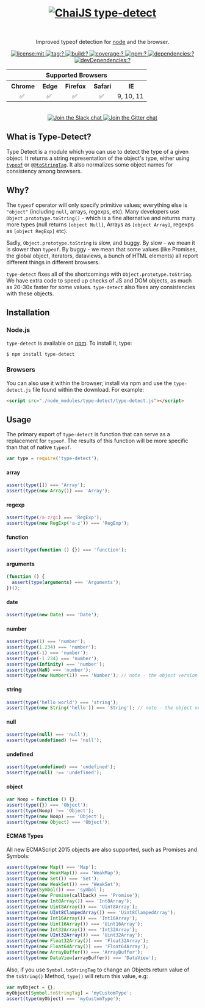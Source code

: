 <h1 align=center>
  <a href="http://chaijs.com" title="Chai Documentation">
    <img alt="ChaiJS" src="http://chaijs.com/img/chai-logo.png"/> type-detect
  </a>
</h1>
<br>
<p align=center>
  Improved typeof detection for <a href="http://nodejs.org">node</a> and the browser.
</p>

<p align=center>
  <a href="LICENSE">
    <img
      alt="license:mit"
      src="https://img.shields.io/badge/license-mit-green.svg?style=flat-square"
    />
  </a>
  <a href="https://github.com/chaijs/type-detect/releases">
    <img
      alt="tag:?"
      src="https://img.shields.io/github/tag/chaijs/type-detect.svg?style=flat-square"
    />
  </a>
  <a href="https://travis-ci.org/chaijs/type-detect">
    <img
      alt="build:?"
      src="https://img.shields.io/travis/chaijs/type-detect/master.svg?style=flat-square"
    />
  </a>
  <a href="https://coveralls.io/r/chaijs/type-detect">
    <img
      alt="coverage:?"
      src="https://img.shields.io/coveralls/chaijs/type-detect/master.svg?style=flat-square"
    />
  </a>
  <a href="https://www.npmjs.com/packages/type-detect">
    <img
      alt="npm:?"
      src="https://img.shields.io/npm/v/type-detect.svg?style=flat-square"
    />
  </a>
  <a href="https://www.npmjs.com/packages/type-detect">
    <img
      alt="dependencies:?"
      src="https://img.shields.io/npm/dm/type-detect.svg?style=flat-square"
    />
  </a>
  <a href="">
    <img
      alt="devDependencies:?"
      src="https://img.shields.io/david/chaijs/type-detect.svg?style=flat-square"
    />
  </a>
  <br/>
  <table>
  <tr><th colspan=6>Supported Browsers</th></tr> <tr>
  <th align=center><img src="https://camo.githubusercontent.com/ab586f11dfcb49bf5f2c2fa9adadc5e857de122a/687474703a2f2f73766773686172652e636f6d2f692f3278532e737667" alt=""> Chrome</th>
  <th align=center><img src="https://camo.githubusercontent.com/98cca3108c18dcfaa62667b42046540c6822cdac/687474703a2f2f73766773686172652e636f6d2f692f3279352e737667" alt=""> Edge</th>
  <th align=center><img src="https://camo.githubusercontent.com/acdcb09840a9e1442cbaf1b684f95ab3c3f41cf4/687474703a2f2f73766773686172652e636f6d2f692f3279462e737667" alt=""> Firefox</th>
  <th align=center><img src="https://camo.githubusercontent.com/728f8cb0bee9ed58ab85e39266f1152c53e0dffd/687474703a2f2f73766773686172652e636f6d2f692f3278342e737667" alt=""> Safari</th>
  <th align=center><img src="https://camo.githubusercontent.com/96a2317034dee0040d0a762e7a30c3c650c45aac/687474703a2f2f73766773686172652e636f6d2f692f3279532e737667" alt=""> IE</th>
  </tr><tr>
  <td align=center>✅</td>
  <td align=center>✅</td>
  <td align=center>✅</td>
  <td align=center>✅</td>
  <td align=center>9, 10, 11</td>
  </tr>
  </table>
  <br>
  <a href="https://chai-slack.herokuapp.com/">
    <img
      alt="Join the Slack chat"
      src="https://img.shields.io/badge/slack-join%20chat-E2206F.svg?style=flat-square"
    />
  </a>
  <a href="https://gitter.im/chaijs/chai">
    <img
      alt="Join the Gitter chat"
      src="https://img.shields.io/badge/gitter-join%20chat-D0104D.svg?style=flat-square"
    />
  </a>
</p>

## What is Type-Detect?

Type Detect is a module which you can use to detect the type of a given object. It returns a string representation of the object's type, either using [`typeof`](http://www.ecma-international.org/ecma-262/6.0/index.html#sec-typeof-operator) or [`@@toStringTag`](http://www.ecma-international.org/ecma-262/6.0/index.html#sec-symbol.tostringtag). It also normalizes some object names for consistency among browsers.

## Why?

The `typeof` operator will only specify primitive values; everything else is `"object"` (including `null`, arrays, regexps, etc). Many developers use `Object.prototype.toString()` - which is a fine alternative and returns many more types (null returns `[object Null]`, Arrays as `[object Array]`, regexps as `[object RegExp]` etc). 

Sadly, `Object.prototype.toString` is slow, and buggy. By slow - we mean it is slower than `typeof`. By buggy - we mean that some values (like Promises, the global object, iterators, dataviews, a bunch of HTML elements) all report different things in different browsers.

`type-detect` fixes all of the shortcomings with `Object.prototype.toString`. We have extra code to speed up checks of JS and DOM objects, as much as 20-30x faster for some values. `type-detect` also fixes any consistencies with these objects.

## Installation

### Node.js

`type-detect` is available on [npm](http://npmjs.org). To install it, type:

    $ npm install type-detect

### Browsers

You can also use it within the browser; install via npm and use the `type-detect.js` file found within the download. For example:

```html
<script src="./node_modules/type-detect/type-detect.js"></script>
```

## Usage

The primary export of `type-detect` is function that can serve as a replacement for `typeof`. The results of this function will be more specific than that of native `typeof`.

```js
var type = require('type-detect');
```

#### array

```js
assert(type([]) === 'Array');
assert(type(new Array()) === 'Array');
```

#### regexp

```js
assert(type(/a-z/gi) === 'RegExp');
assert(type(new RegExp('a-z')) === 'RegExp');
```

#### function

```js
assert(type(function () {}) === 'function');
```

#### arguments

```js
(function () {
  assert(type(arguments) === 'Arguments');
})();
```

#### date

```js
assert(type(new Date) === 'Date');
```

#### number

```js
assert(type(1) === 'number');
assert(type(1.234) === 'number');
assert(type(-1) === 'number');
assert(type(-1.234) === 'number');
assert(type(Infinity) === 'number');
assert(type(NaN) === 'number');
assert(type(new Number(1)) === 'Number'); // note - the object version has a capital N
```

#### string

```js
assert(type('hello world') === 'string');
assert(type(new String('hello')) === 'String'); // note - the object version has a capital S
```

#### null

```js
assert(type(null) === 'null');
assert(type(undefined) !== 'null');
```

#### undefined

```js
assert(type(undefined) === 'undefined');
assert(type(null) !== 'undefined');
```

#### object

```js
var Noop = function () {};
assert(type({}) === 'Object');
assert(type(Noop) !== 'Object');
assert(type(new Noop) === 'Object');
assert(type(new Object) === 'Object');
```

#### ECMA6 Types

All new ECMAScript 2015 objects are also supported, such as Promises and Symbols:

```js
assert(type(new Map() === 'Map');
assert(type(new WeakMap()) === 'WeakMap');
assert(type(new Set()) === 'Set');
assert(type(new WeakSet()) === 'WeakSet');
assert(type(Symbol()) === 'symbol');
assert(type(new Promise(callback) === 'Promise');
assert(type(new Int8Array()) === 'Int8Array');
assert(type(new Uint8Array()) === 'Uint8Array');
assert(type(new UInt8ClampedArray()) === 'Uint8ClampedArray');
assert(type(new Int16Array()) === 'Int16Array');
assert(type(new Uint16Array()) === 'Uint16Array');
assert(type(new Int32Array()) === 'Int32Array');
assert(type(new UInt32Array()) === 'Uint32Array');
assert(type(new Float32Array()) === 'Float32Array');
assert(type(new Float64Array()) === 'Float64Array');
assert(type(new ArrayBuffer()) === 'ArrayBuffer');
assert(type(new DataView(arrayBuffer)) === 'DataView');
```

Also, if you use `Symbol.toStringTag` to change an Objects return value of the `toString()` Method, `type()` will return this value, e.g:

```js
var myObject = {};
myObject[Symbol.toStringTag] = 'myCustomType';
assert(type(myObject) === 'myCustomType');
```
